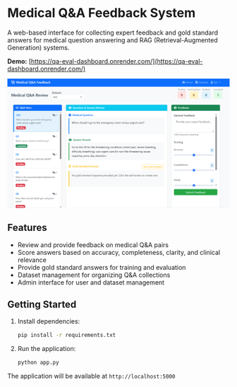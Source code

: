 # Medical Q&A Feedback System

A web-based interface for collecting expert feedback and gold standard answers for medical question answering and RAG (Retrieval-Augmented Generation) systems.

**Demo:** [https://qa-eval-dashboard.onrender.com/](https://qa-eval-dashboard.onrender.com/)

![Medical Q&A Feedback Interface](screenshot.PNG)

## Features

- Review and provide feedback on medical Q&A pairs
- Score answers based on accuracy, completeness, clarity, and clinical relevance
- Provide gold standard answers for training and evaluation
- Dataset management for organizing Q&A collections
- Admin interface for user and dataset management

## Getting Started

1. Install dependencies:
   ```bash
   pip install -r requirements.txt
   ```

2. Run the application:
   ```bash
   python app.py
   ```

The application will be available at `http://localhost:5000`